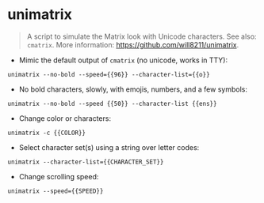# unimatrix

> A script to simulate the Matrix look with Unicode characters.
> See also: `cmatrix`.
> More information: <https://github.com/will8211/unimatrix>.

- Mimic the default output of `cmatrix` (no unicode, works in TTY):

`unimatrix --no-bold --speed={{96}} --character-list={{o}}`

- No bold characters, slowly, with emojis, numbers, and a few symbols:

`unimatrix --no-bold --speed {{50}} --character-list {{ens}}`

- Change color or characters:

`unimatrix -c {{COLOR}}`

- Select character set(s) using a string over letter codes:

`unimatrix --character-list={{CHARACTER_SET}}`

- Change scrolling speed:

`unimatrix --speed={{SPEED}}`
